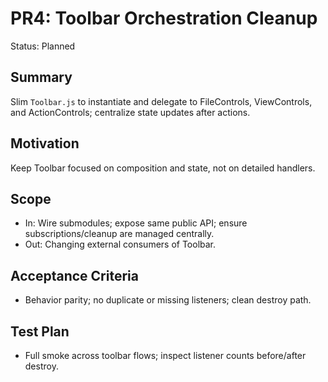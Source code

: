 # PR4: Toolbar Orchestration Cleanup

Status: Planned

## Summary
Slim `Toolbar.js` to instantiate and delegate to FileControls, ViewControls, and ActionControls; centralize state updates after actions.

## Motivation
Keep Toolbar focused on composition and state, not on detailed handlers.

## Scope
- In: Wire submodules; expose same public API; ensure subscriptions/cleanup are managed centrally.
- Out: Changing external consumers of Toolbar.

## Acceptance Criteria
- Behavior parity; no duplicate or missing listeners; clean destroy path.

## Test Plan
- Full smoke across toolbar flows; inspect listener counts before/after destroy.

